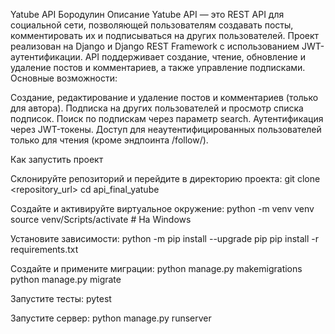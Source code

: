 Yatube API Бородулин
Описание
Yatube API — это REST API для социальной сети, позволяющей пользователям создавать посты, комментировать их и подписываться на других пользователей. Проект реализован на Django и Django REST Framework с использованием JWT-аутентификации. API поддерживает создание, чтение, обновление и удаление постов и комментариев, а также управление подписками.
Основные возможности:

Создание, редактирование и удаление постов и комментариев (только для автора).
Подписка на других пользователей и просмотр списка подписок.
Поиск по подпискам через параметр search.
Аутентификация через JWT-токены.
Доступ для неаутентифицированных пользователей только для чтения (кроме эндпоинта /follow/).

Как запустить проект

Склонируйте репозиторий и перейдите в директорию проекта:
git clone <repository_url>
cd api_final_yatube


Создайте и активируйте виртуальное окружение:
python -m venv venv
source venv/Scripts/activate  # На Windows


Установите зависимости:
python -m pip install --upgrade pip
pip install -r requirements.txt


Создайте и примените миграции:
python manage.py makemigrations
python manage.py migrate


Запустите тесты:
pytest


Запустите сервер:
python manage.py runserver
